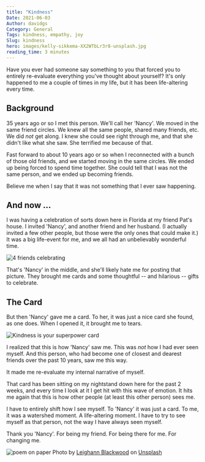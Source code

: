 ```yaml
---
title: "Kindness"
Date: 2021-06-03
Author: davidgs
Category: General
Tags: kindness, empathy, joy
Slug: kindness
hero: images/kelly-sikkema-XX2WTbLr3r8-unsplash.jpg
reading_time: 3 minutes
---
```


Have you ever had someone say something to you that forced you to entirely re-evaluate everything you've thought about yourself? It's only happened to me a couple of times in my life, but it has been life-altering every time.

## Background

35 years ago or so I met this person. We'll call her 'Nancy'. We moved in the same friend circles. We knew all the same people, shared many friends, etc. We did *not* get along. I knew she could see right through me, and that she didn't like what she saw. She terrified me because of that.

Fast forward to about 10 years ago or so when I reconnected with a bunch of those old friends, and we started moving in the same circles. We ended up being forced to spend time together. She could tell that I was not the same person, and we ended up becoming friends.

Believe me when I say that it was not something that I ever saw happening.

## And now ...

I was having a celebration of sorts down here in Florida at my friend Pat's house. I invited 'Nancy', and another friend and her husband. (I actually invited a few other people, but those were the only ones that could make it.) It was a big life-event for me, and we all had an unbelievably wonderful time.

![4 friends celebrating](/posts/category/general/kindness/images/IMG_8493.jpeg)

That's 'Nancy' in the middle, and she'll likely hate me for posting that picture. They brought me cards and some thoughtful -- and hilarious -- gifts to celebrate.

## The Card

But then 'Nancy' gave me a card. To her, it was just a nice card she found, as one does. When I opened it, it brought me to tears.

![Kindness is your superpower card](/posts/category/general/kindness/images/kindness.jpg)

I realized that this is how 'Nancy' saw me. This was *not* how I had ever seen myself. And this person, who had become one of closest and dearest friends over the past 10 years, saw me this way.

It made me re-evaluate my internal narrative of myself.

That card has been sitting on my nightstand down here for the past 2 weeks, and every time I look at it I get hit with this wave of emotion. It hits me again that this is how other people (at least this other person) sees me.

I have to entirely shift how I see myself. To 'Nancy' it was just a card. To me, it was a watershed moment. A life-altering moment. I have to try to see myself as that person, not the way I have always seen myself.

Thank you 'Nancy'. For being my friend. For being there for me. For changing me.

![poem on paper](/posts/category/general/kindness/images/leighann-blackwood-gsQ4uk6cnyw-unsplash.jpg)
Photo by <a href="https://unsplash.com/@ohleighann?utm_source=unsplash&utm_medium=referral&utm_content=creditCopyText">Leighann Blackwood</a> on <a href="https://unsplash.com/s/photos/love?utm_source=unsplash&utm_medium=referral&utm_content=creditCopyText">Unsplash</a>
